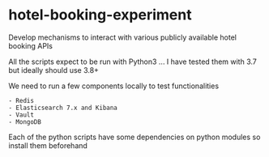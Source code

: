 # hotel-booking-experiment
Develop mechanisms to interact with various publicly available hotel booking APIs


All the scripts expect to be run with Python3 ... I have tested them with 3.7 but ideally should use 3.8+

We need to run a few components locally to test functionalities

	- Redis 
	- Elasticsearch 7.x and Kibana
	- Vault
	- MongoDB

Each of the python scripts  have some dependencies on python modules so install them beforehand


